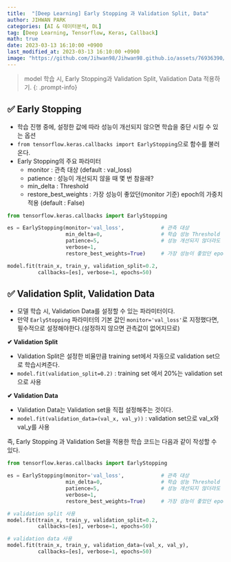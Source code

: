 ```yaml
---
title:  "[Deep Learning] Early Stopping 과 Validation Split, Data"
author: JIHWAN PARK
categories: [AI & 데이터분석, DL]
tag: [Deep Learning, Tensorflow, Keras, Callback]
math: true
date: 2023-03-13 16:10:00 +0900
last_modified_at: 2023-03-13 16:10:00 +0900
image: "https://github.com/Jihwan98/Jihwan98.github.io/assets/76936390/b3273300-8735-47f7-9c77-7ba5b411f531"
---
```

> model 학습 시, Early Stopping과 Validation Split, Validation Data 적용하기.
{: .prompt-info}

## ✅ Early Stopping
- 학습 진행 중에, 설정한 값에 따라 성능이 개선되지 않으면 학습을 중단 시킬 수 있는 옵션
- `from tensorflow.keras.callbacks import EarlyStopping`으로 함수를 불러온다.
- Early Stopping의 주요 파라미터
    - monitor : 관측 대상 (default : val_loss)
    - patience : 성능이 개선되지 않을 때 몇 번 참을래?
    - min_delta : Threshold
    - restore_best_weights : 가장 성능이 좋았던(monitor 기준) epoch의 가중치 적용 (default : False)

```python
from tensorflow.keras.callbacks import EarlyStopping

es = EarlyStopping(monitor='val_loss',            # 관측 대상
                   min_delta=0,                   # 학습 성능 Threshold
                   patience=5,                    # 성능 개선되지 않더라도 몇 번 참을래?
                   verbose=1,                     
                   restore_best_weights=True)     # 가장 성능이 좋았던 epochs의 가중치를 쓸래 (Default=False)

model.fit(train_x, train_y, validation_split=0.2, 
          callbacks=[es], verbose=1, epochs=50)
```

## ✅ Validation Split, Validation Data
- 모델 학습 시, Validation Data를 설정할 수 있는 파라미터이다.
- 만약 `EarlyStopping` 파라미터의 기본 값인 `monitor='val_loss'`로 지정했다면, 필수적으로 설정해야한다.(설정하지 않으면 관측값이 없어지므로)

**✔ Validation Split**

- Validation Split은 설정한 비율만큼 training set에서 자동으로 validation set으로 학습시켜준다.
- `model.fit(validation_split=0.2)` : training set 에서 20%는 validation set으로 사용

**✔ Validation Data**

- Validation Data는 Validation set을 직접 설정해주는 것이다.
- `model.fit(validation_data=(val_x, val_y))` : validation set으로 val_x와 val_y를 사용

즉, Early Stopping 과 Validation Set을 적용한 학습 코드는 다음과 같이 작성할 수 있다.

```python
from tensorflow.keras.callbacks import EarlyStopping

es = EarlyStopping(monitor='val_loss',            # 관측 대상
                   min_delta=0,                   # 학습 성능 Threshold
                   patience=5,                    # 성능 개선되지 않더라도 몇 번 참을래?
                   verbose=1,                     
                   restore_best_weights=True)     # 가장 성능이 좋았던 epochs의 가중치를 쓸래 (Default=False)

# validation split 사용
model.fit(train_x, train_y, validation_split=0.2, 
          callbacks=[es], verbose=1, epochs=50)

# validation data 사용
model.fit(train_x, train_y, validation_data=(val_x, val_y), 
          callbacks=[es], verbose=1, epochs=50)
```



